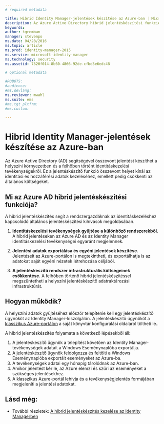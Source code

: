 ```yaml
---
# required metadata

title: Hibrid Identity Manager-jelentések készítése az Azure-ban | Microsoft Identity Manager
description: Az Azure Active Directory hibrid jelentéskészítési funkcióival felhőalapú és helyszíni eseményeket egyaránt tartalmazó egyéni jelentéseket készíthet.
keywords:
author: kgremban
manager: stevenpo
ms.date: 04/28/2016
ms.topic: article
ms.prod: identity-manager-2015
ms.service: microsoft-identity-manager
ms.technology: security
ms.assetid: 7320f014-8b60-4866-92de-cfbd3e6edc48

# optional metadata

#ROBOTS:
#audience:
#ms.devlang:
ms.reviewer: mwahl
ms.suite: ems
#ms.tgt_pltfrm:
#ms.custom:

---
```


# Hibrid Identity Manager-jelentések készítése az Azure-ban
Az Azure Active Directory (AD) segítségével összevont jelentést készíthet a helyszíni környezetben és a felhőben történt identitáskezelési tevékenységekről. Ez a jelentéskészítő funkció összevont helyet kínál az identitási és hozzáférési adatok kezeléséhez, emellett pedig csökkenti az általános költségeket.

## Mi az Azure AD hibrid jelentéskészítési funkciója?
A hibrid jelentéskészítés segít a rendszergazdáknak az identitáskezeléshez kapcsolódó általános jelentéskészítési kihívások megoldásában.

1. **Identitáskezelési tevékenységek gyűjtése a különböző rendszerekből.** A hibrid jelentéseken az Azure AD és az Identity Manager identitáskezelési tevékenységei egyaránt megjelennek.

2. **Jelentési adatok exportálása és egyéni jelentések készítése.** Jelentéseit az Azure-portálon is megtekintheti, és exportálhatja is az adatokat saját egyéni nézetek létrehozása céljából.

3. **A jelentéskészítő rendszer infrastrukturális költségeinek csökkentése.** A felhőben történő hibrid jelentéskészítéssel megszüntetheti a helyszíni jelentéskészítő adatraktározási infrastruktúrát.

## Hogyan működik?

A helyszíni adatok gyűjtéséhez először telepítenie kell egy jelentéskészítő ügynököt az Identity Manager-kiszolgálón. A jelentéskészítő ügynököt a [klasszikus Azure-portálon](https://manage.windowsazure.com/) a saját könyvtár konfigurálási oldaláról töltheti le..

A hibrid jelentéskészítés folyamata a következő lépésekből áll:
1. A jelentéskészítő ügynök a telepítést követően az Identity Manager-tevékenységek adatait a Windows Eseménynaplóba exportálja.
2. A jelentéskészítő ügynök feldolgozza és feltölti a Windows Eseménynaplóba exportált eseményeket az Azure-ba.
3. A tevékenységek adatai egy hónapig tárolódnak az Azure-ban.
4. Amikor jelentést kér le, az Azure elemzi és szűri az eseményeket a szükséges jelentésekhez.
5. A klasszikus Azure-portál lehívja és a tevékenységjelentés formájában megjeleníti a jelentési adatokat.

## Lásd még:
- További részletek: [A hibrid jelentéskészítés kezelése az Identity Managerben](/microsoft-identity-manager/deploy-use/working-with-identity-manager-hybrid-reporting)


<!--HONumber=Apr16_HO4-->



